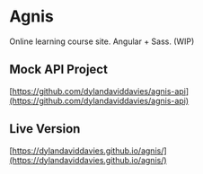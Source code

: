 # Agnis
Online learning course site. Angular + Sass. (WIP)

## Mock API Project
[https://github.com/dylandaviddavies/agnis-api](https://github.com/dylandaviddavies/agnis-api)

## Live Version
[https://dylandaviddavies.github.io/agnis/](https://dylandaviddavies.github.io/agnis/)